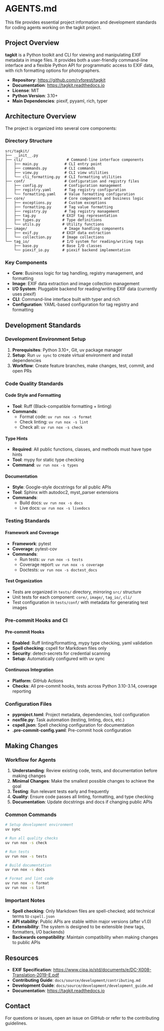 # AGENTS.md

This file provides essential project information and development standards for coding agents working on the tagkit project.

## Project Overview

**tagkit** is a Python toolkit and CLI for viewing and manipulating EXIF metadata in image files. It provides both a user-friendly command-line interface and a flexible Python API for programmatic access to EXIF data, with rich formatting options for photographers.

- **Repository**: https://github.com/rvforest/tagkit
- **Documentation**: https://tagkit.readthedocs.io
- **License**: MIT
- **Python Version**: 3.10+
- **Main Dependencies**: piexif, pyyaml, rich, typer

## Architecture Overview

The project is organized into several core components:

### Directory Structure

```text
src/tagkit/
├── __init__.py
├── cli/                    # Command-line interface components
│   ├── main.py            # CLI entry point
│   ├── commands.py        # CLI commands
│   ├── view.py            # CLI view utilities
│   └── cli_formatting.py  # CLI formatting utilities
├── conf/                  # Configuration and registry files
│   ├── config.py          # Configuration management
│   ├── registry.yaml      # Tag registry configuration
│   └── formatting.yaml    # Value formatting configuration
├── core/                  # Core components and business logic
│   ├── exceptions.py      # Custom exceptions
│   ├── formatting.py      # Tag value formatting
│   ├── registry.py        # Tag registry management
│   ├── tag.py            # EXIF tag representation
│   ├── types.py          # Type definitions
│   └── utils.py          # Utility functions
├── image/                 # Image handling components
│   ├── exif.py           # EXIF data extraction
│   └── collection.py     # Image collections
└── tag_io/               # I/O system for reading/writing tags
    ├── base.py           # Base I/O classes
    └── piexif_io.py      # piexif backend implementation
```

### Key Components

- **Core**: Business logic for tag handling, registry management, and formatting
- **Image**: EXIF data extraction and image collection management
- **I/O System**: Pluggable backend for reading/writing EXIF data (currently uses piexif)
- **CLI**: Command-line interface built with typer and rich
- **Configuration**: YAML-based configuration for tag registry and formatting

## Development Standards

### Development Environment Setup

1. **Prerequisites**: Python 3.10+, Git, uv package manager
2. **Setup**: Run `uv sync` to create virtual environment and install dependencies
3. **Workflow**: Create feature branches, make changes, test, commit, and open PRs

### Code Quality Standards

#### Code Style and Formatting
- **Tool**: Ruff (Black-compatible formatting + linting)
- **Commands**:
  - Format code: `uv run nox -s format`
  - Check linting: `uv run nox -s lint`
  - Check all: `uv run nox -s check`

#### Type Hints
- **Required**: All public functions, classes, and methods must have type hints
- **Tool**: mypy for static type checking
- **Command**: `uv run nox -s types`

#### Documentation
- **Style**: Google-style docstrings for all public APIs
- **Tool**: Sphinx with autodoc2, myst_parser extensions
- **Commands**:
  - Build docs: `uv run nox -s docs`
  - Live docs: `uv run nox -s livedocs`

### Testing Standards

#### Framework and Coverage
- **Framework**: pytest
- **Coverage**: pytest-cov
- **Commands**:
  - Run tests: `uv run nox -s tests`
  - Coverage report: `uv run nox -s coverage`
  - Doctests: `uv run nox -s doctest_docs`

#### Test Organization
- Tests are organized in `tests/` directory, mirroring `src/` structure
- Unit tests for each component: `core/`, `image/`, `tag_io/`, `cli/`
- Test configuration in `tests/conf/` with metadata for generating test images

### Pre-commit Hooks and CI

#### Pre-commit Hooks
- **Enabled**: Ruff linting/formatting, mypy type checking, yaml validation
- **Spell checking**: cspell for Markdown files only
- **Security**: detect-secrets for credential scanning
- **Setup**: Automatically configured with uv sync

#### Continuous Integration
- **Platform**: GitHub Actions
- **Checks**: All pre-commit hooks, tests across Python 3.10-3.14, coverage reporting

### Configuration Files

- **pyproject.toml**: Project metadata, dependencies, tool configuration
- **noxfile.py**: Task automation (testing, linting, docs, etc.)
- **cspell.json**: Spell checking configuration for documentation
- **.pre-commit-config.yaml**: Pre-commit hook configuration

## Making Changes

### Workflow for Agents

1. **Understanding**: Review existing code, tests, and documentation before making changes
2. **Minimal Changes**: Make the smallest possible changes to achieve the goal
3. **Testing**: Run relevant tests early and frequently
4. **Quality**: Ensure code passes all linting, formatting, and type checking
5. **Documentation**: Update docstrings and docs if changing public APIs

### Common Commands

```bash
# Setup development environment
uv sync

# Run all quality checks
uv run nox -s check

# Run tests
uv run nox -s tests

# Build documentation
uv run nox -s docs

# Format and lint code
uv run nox -s format
uv run nox -s lint
```

### Important Notes

- **Spell checking**: Only Markdown files are spell-checked; add technical terms to `cspell.json`
- **API stability**: Public APIs are stable within major versions (after v1.0)
- **Extensibility**: The system is designed to be extensible (new tags, formatters, I/O backends)
- **Backwards compatibility**: Maintain compatibility when making changes to public APIs

## Resources

- **EXIF Specification**: https://www.cipa.jp/std/documents/e/DC-X008-Translation-2019-E.pdf
- **Contributing Guide**: `docs/source/development/contributing.md`
- **Development Guide**: `docs/source/development/development_guide.md`
- **Documentation**: https://tagkit.readthedocs.io

## Contact

For questions or issues, open an issue on GitHub or refer to the contributing guidelines.
